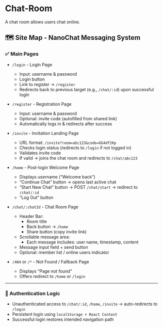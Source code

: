 # Chat-Room

A chat room allows users chat online.

## 🗺️ Site Map - NanoChat Messaging System

### ✅ Main Pages

- `/login` - Login Page

  - Input: username & password
  - Login button
  - Link to register → `/register`
  - Redirects back to previous target (e.g., `/chat/:id`) upon successful login

- `/register` - Registration Page

  - Input: username & password
  - Optional: invite code (autofilled from shared link)
  - Automatically logs in & redirects after success

- `/invite` - Invitation Landing Page

  - URL format: `/invite?room=abc123&code=6G4df2Kp`
  - Checks login status (redirects to `/login` if not logged in)
  - Validates invite code
  - If valid → joins the chat room and redirects to `/chat/abc123`

- `/home` - Post-login Welcome Page

  - Displays username (“Welcome back”)
  - “Continue Chat” button → opens last active chat
  - “Start New Chat” button → POST `/chat/start` → redirect to `/chat/:id`
  - “Log Out” button

- `/chat/:chatId` - Chat Room Page

  - Header Bar:
    - Room title
    - Back button → `/home`
    - Share button (copy invite link)
  - Scrollable message area:
    - Each message includes: user name, timestamp, content
  - Message input field + send button
  - Optional: member list / online users indicator

- `/404` or `/*` - Not Found / Fallback Page
  - Displays “Page not found”
  - Offers redirect to `/home` or `/login`

---

### 🔐 Authentication Logic

- Unauthenticated access to `/chat/:id`, `/home`, `/invite` → auto-redirects to `/login`
- Persistent login using `localStorage + React Context`
- Successful login restores intended navigation path